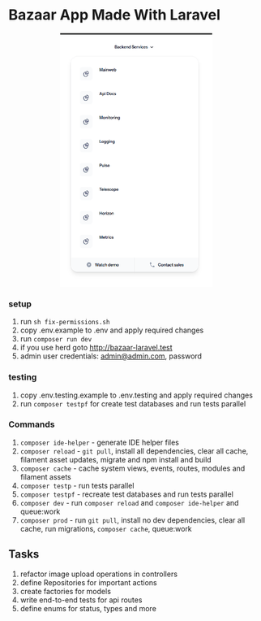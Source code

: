 # Bazaar App Made With Laravel
<div style="display:flex;">
    <img style="margin: auto;" src="public/img/backend-services.png" width="300" height="500" alt="backend-services">
</div>

### setup
1. run `sh fix-permissions.sh`
2. copy .env.example to .env and apply required changes
3. run `composer run dev`
4. if you use herd goto http://bazaar-laravel.test
5. admin user credentials: admin@admin.com, password

### testing
1. copy .env.testing.example to .env.testing and apply required changes
2. run `composer testpf` for create test databases and run tests parallel

### Commands
1. `composer ide-helper` - generate IDE helper files
2. `composer reload` - `git pull`, install all dependencies, clear all cache, filament asset updates, migrate and npm install and build
3. `composer cache` - cache system views, events, routes, modules and filament assets
4. `composer testp` - run tests parallel
5. `composer testpf` - recreate test databases and run tests parallel
6. `composer dev` - run `composer reload` and `composer ide-helper` and queue:work
7. `composer prod` - run `git pull`, install no dev dependencies, clear all cache, run migrations, `composer cache`, queue:work

## Tasks
1. refactor image upload operations in controllers
2. define Repositories for important actions
3. create factories for models
4. write end-to-end tests for api routes
5. define enums for status, types and more
